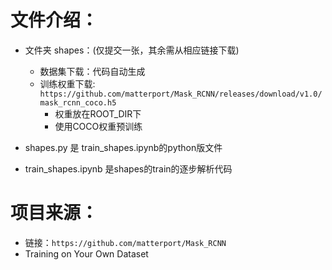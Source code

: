 # 文件介绍：
* 文件夹 shapes：(仅提交一张，其余需从相应链接下载)
  * 数据集下载：代码自动生成
  * 训练权重下载: `https://github.com/matterport/Mask_RCNN/releases/download/v1.0/mask_rcnn_coco.h5`
    * 权重放在ROOT_DIR下
    * 使用COCO权重预训练

* shapes.py 是 train_shapes.ipynb的python版文件

* train_shapes.ipynb 是shapes的train的逐步解析代码


# 项目来源：
* 链接：`https://github.com/matterport/Mask_RCNN`
* Training on Your Own Dataset
